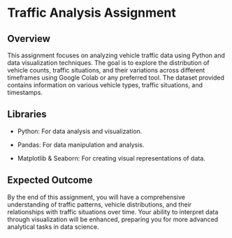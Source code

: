 # Traffic Analysis Assignment

## Overview

This assignment focuses on analyzing vehicle traffic data using Python and data visualization techniques. 
The goal is to explore the distribution of vehicle counts, traffic situations, and their variations across different timeframes using Google Colab or any preferred tool.
The dataset provided contains information on various vehicle types, traffic situations, and timestamps.

## Libraries

* Python: For data analysis and visualization.

* Pandas: For data manipulation and analysis.

* Matplotlib & Seaborn: For creating visual representations of data.

## Expected Outcome

By the end of this assignment, you will have a comprehensive understanding of traffic patterns, vehicle distributions,
and their relationships with traffic situations over time. Your ability to interpret data through visualization will be enhanced, preparing you for more advanced analytical tasks in data science.
